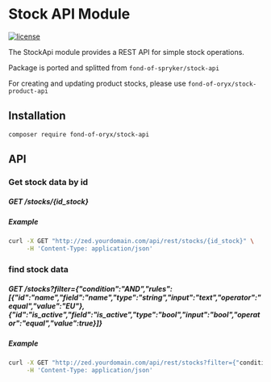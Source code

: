 # Stock API Module
[![license](https://img.shields.io/github/license/mashape/apistatus.svg)](https://packagist.org/packages/fond-of-oryx/stock-api)

The StockApi module provides a REST API for simple stock operations.

Package is ported and splitted from `fond-of-spryker/stock-api`

For creating and updating product stocks, please use `fond-of-oryx/stock-product-api`

## Installation

```
composer require fond-of-oryx/stock-api
```

## API

### Get stock data by id

##### GET /stocks/{id_stock}

##### Example

```sh
curl -X GET "http://zed.yourdomain.com/api/rest/stocks/{id_stock}" \
     -H 'Content-Type: application/json'
```

### find stock data

##### GET /stocks?filter={"condition":"AND","rules":[{"id":"name","field":"name","type":"string","input":"text","operator":"equal","value":"EU"},{"id":"is_active","field":"is_active","type":"bool","input":"bool","operator":"equal","value":true}]}

##### Example

```sh
curl -X GET "http://zed.yourdomain.com/api/rest/stocks?filter={"condition":"AND","rules":[{"id":"name","field":"name","type":"string","input":"text","operator":"equal","value":"EU"},{"id":"is_active","field":"is_active","type":"bool","input":"bool","operator":"equal","value":true}]}" \
     -H 'Content-Type: application/json'
```

